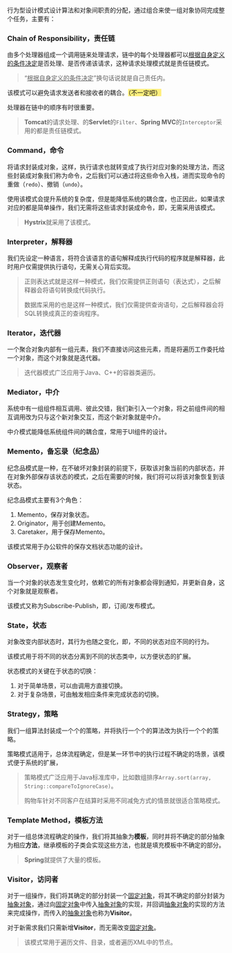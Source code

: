 行为型设计模式设计算法和对象间职责的分配，通过组合来使一组对象协同完成整个任务，主要有：

### Chain of Responsibility，责任链

由多个处理器组成一个调用链来处理请求，链中的每个处理器都可以<u>根据自身定义的条件决定</u>是否处理、是否传递该请求，这种请求处理模式就是责任链模式。

> “<u>根据自身定义的条件决定</u>”换句话说就是自己责任内。

该模式可以避免请求发送者和接收者的耦合。<span style=background:#ffee7c>（不一定吧）</span>

处理器在链中的顺序有时很重要。

> **Tomcat**的请求处理、的**Servlet**的`Filter`、**Spring MVC**的`Interceptor`采用的都是责任链模式。

### Command，命令

将请求封装成对象，这样，执行请求也就转变成了执行对应对象的处理方法，而这些封装成对象我们称为命令，之后我们可以通过将这些命令入栈，进而实现命令的重做（`redo`）、撤销（`undo`）。

使用该模式会提升系统的复杂度，但是能降低系统的耦合度，也正因此，如果请求对应的都是简单操作，我们无需将这些请求封装成命令，即，无需采用该模式。

> **Hystrix**就采用了该模式。

### Interpreter，解释器

我们先设定一种语言，将符合该语言的语句解释成执行代码的程序就是解释器，此时用户仅需提供执行语句，无需关心背后实现。

> 正则表达式就是这样一种模式，我们仅需提供正则语句（表达式），之后解释器会将语句转换成代码执行。
>
> 数据库采用的也是这样一种模式，我们仅需提供查询语句，之后解释器会将SQL转换成真正的查询程序。

### Iterator，迭代器

一个聚合对象内部有一组元素，我们不直接访问这些元素，而是将遍历工作委托给一个对象，而这个对象就是迭代器。

> 迭代器模式广泛应用于Java、C++的容器类遍历。

### Mediator，中介

系统中有一组组件相互调用、彼此交错，我们新引入一个对象，将之前组件间的相互调用改为只与这个新对象交互，而这个新对象就是中介。

中介模式能降低系统组件间的耦合度，常用于UI组件的设计。

### Memento，备忘录（纪念品）

纪念品模式是一种，在不破坏对象封装的前提下，获取该对象当前的内部状态，并在对象外部保存该状态的模式，之后在需要的时候，我们将可以将该对象恢复到该状态。

纪念品模式主要有3个角色：
1. Memento，保存对象状态。
2. Originator，用于创建Memento。
3. Caretaker，用于保存Memento。

该模式常用于办公软件的保存文档状态功能的设计。

### Observer，观察者

当一个对象的状态发生变化时，依赖它的所有对象都会得到通知，并更新自身，这个对象就是观察者。

该模式又称为Subscribe-Publish，即，订阅/发布模式。

### State，状态

对象改变内部状态时，其行为也随之变化，即，不同的状态对应不同的行为。

该模式用于将不同的状态分离到不同的状态类中，以方便状态的扩展。

状态模式的关键在于状态的切换：
1. 对于简单场景，可以由调用方直接切换。
2. 对于复杂场景，可由触发相应条件来完成状态的切换。

### Strategy，策略

我们一组算法封装成一个个的策略，并将执行一个个的算法改为执行一个个的策略。

策略模式适用于，总体流程确定，但是某一环节中的执行过程不确定的场景，该模式便于系统的扩展，

> 策略模式广泛应用于Java标准库中，比如数组排序`Array.sort(array, String::compareToIgnoreCase)`。
>
> 购物车针对不同客户在结算时采用不同减免方式的情景就很适合策略模式。

### Template Method，模板方法

对于一组总体流程确定的操作，我们将其抽象为**模板**，同时并将不确定的部分抽象为相应**方法**，继承模板的子类会实现这些方法，也就是填充模板中不确定的部分。

> **Spring**就提供了大量的模板。

### Visitor，访问者

对于一组操作，我们将其确定的部分封装一个<u>固定对象</u>，将其不确定的部分封装为<u>抽象对象</u>，通过向<u>固定对象</u>中传入<u>抽象对象</u>的实现，并回调<u>抽象对象</u>的实现的方法来完成操作，而传入的<u>抽象对象</u>也称为**Visitor**。

对于新需求我们只需新增**Visitor**，而无需改变<u>固定对象</u>。

> 该模式常用于遍历文件、目录，或者遍历XML中的节点。

